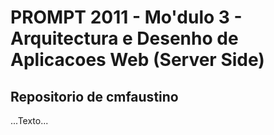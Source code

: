# PROMPT 2011 - Mo'dulo 3 - Arquitectura e Desenho de Aplicacoes Web (Server Side)

## Repositorio de cmfaustino

...Texto...
